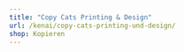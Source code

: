 ```yaml
---
title: "Copy Cats Printing & Design"
url: /kenai/copy-cats-printing-und-design/
shop: Kopieren
---
```

